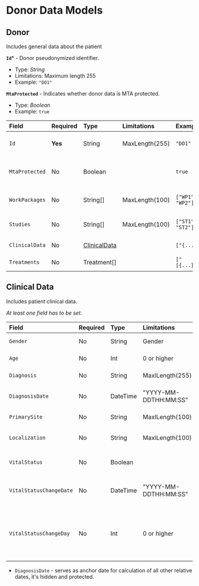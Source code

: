 # Donor Data Models

## Donor
Includes general data about the patient

**`Id`*** - Donor pseudonymized identifier.  
- Type: _String_
- Limitations: Maximum length 255
- Example: `"DO1"`

**`MtaProtected`** - Indicates whether donor data is MTA protected.  
- Type: _Boolean_
- Example: `true`


|Field|Required|Type|Limitations|Example|Description|
|:---|:---|:---|:---|:---|:---|
|`Id`|**Yes**|String|MaxLength(255)|`"DO1"`|Donor pseudonymized identifier|
|`MtaProtected`|No|Boolean||`true`|Whether donor data is MTA protected or not|
|`WorkPackages`|No|String[]|MaxLength(100)|`["WP1", "WP2"]`|Work packages list, which own donor data|
|`Studies`|No|String[]|MaxLength(100)|`["ST1", "ST2"]`|Studies list, which include donor data|
|`ClinicalData`|No|[ClinicalData](https://github.com/dkfz-unite/unite-donors-feed/new/main/Docs#clinical-data)||`["{...}"]`|Donor clinical data|
|`Treatments`|No|Treatment[]||`["[{...}]"]`|Donor treatments data|

## Clinical Data
Includes patient clinical data.

_At least one field has to be set._

Field|Required|Type|Limitations|Example|Description|
|:---|:---|:---|:---|:---|:---|
|`Gender`|No|String|Gender|`"Male"`|Donor gender|
|`Age`|No|Int|0 or higher|`56`|Age at diagnosis|
|`Diagnosis`|No|String|MaxlLength(255)|`"Glioblastoma"`|Donor diagnosis|
|`DiagnosisDate`|No|DateTime|"YYYY-MM-DDTHH:MM:SS"|`"2020-01-01T00:00:00"`|Diagnosis statement date|
|`PrimarySite`|No|String|MaxlLength(100)|`"Head"`|Primary site of disease|
|`Localization`|No|String|MaxlLength(100)|`"Left"`|Disease relative location|
|`VitalStatus`|No|Boolean||`true`|Whether donor is still alive|
|`VitalStatusChangeDate`|No|DateTime|"YYYY-MM-DDTHH:MM:SS"|`"2021-01-01T00:00:00"`|Date when vital status was last revised|
|`VitalStatusChangeDay`|No|Int|0 or higher|`365`|Day relative to diagnosis date when vital status was last revised|

- `DiagnosisDate` - serves as anchor date for calculation of all other relative dates, it's hidden and protected.
